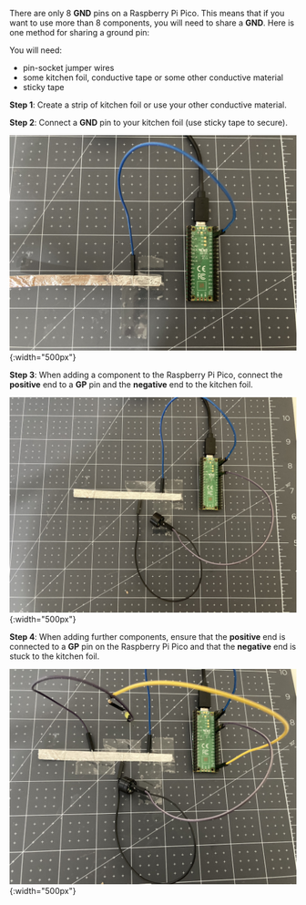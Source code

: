 There are only 8 **GND** pins on a Raspberry Pi Pico. This means that if you want to use more than 8 components, you will need to share a **GND**. Here is one method for sharing a ground pin:

You will need:
+ pin-socket jumper wires
+ some kitchen foil, conductive tape or some other conductive material
+ sticky tape

**Step 1**: Create a strip of kitchen foil or use your other conductive material.

**Step 2**: Connect a **GND** pin to your kitchen foil (use sticky tape to secure).

![A Raspberry Pi Pico with a ground pin connected to a piece of kitchen foil.](images/step-one.jpeg){:width="500px"}

**Step 3**: When adding a component to the Raspberry Pi Pico, connect the **positive** end to a **GP** pin and the **negative** end to the kitchen foil. 

![A Raspberry Pi Pico with a ground pin connected to a piece of kitchen foil. A buzzer is also attached with the positive end on the GP5 pin and the negative end stuck to the kitchen foil.](images/step-three.jpeg){:width="500px"}

**Step 4**: When adding further components, ensure that the **positive** end is connected to a **GP** pin on the Raspberry Pi Pico and that the **negative** end is stuck to the kitchen foil. 

![A Raspberry Pi Pico with a ground pin connected to a piece of kitchen foil. A buzzer and an LED are also attached with the positive ends on the GP pins and the negative ends stuck to the kitchen foil.](images/step-four.jpeg){:width="500px"}